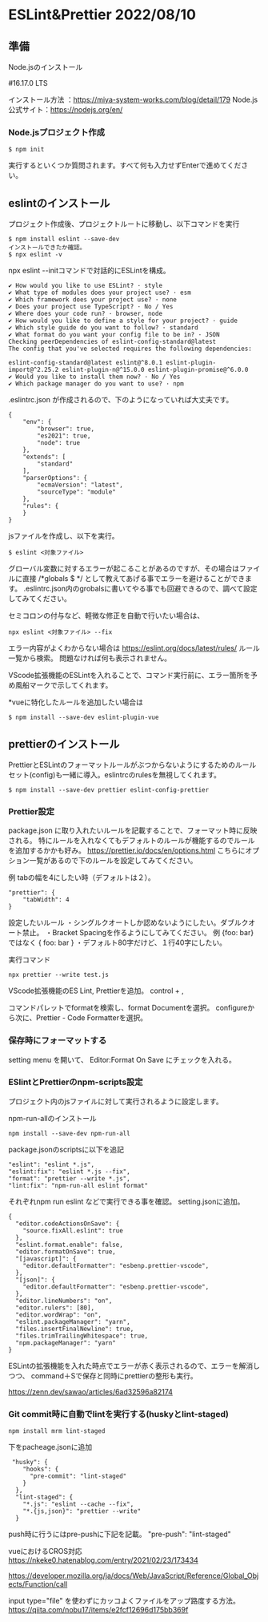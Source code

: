 ESLint&Prettier 2022/08/10
=====================


準備
----------------------------------------
Node.jsのインストール

#16.17.0 LTS

インストール方法 ：https://miya-system-works.com/blog/detail/179
Node.js公式サイト：https://nodejs.org/en/

### Node.jsプロジェクト作成
```
$ npm init
```
実行するといくつか質問されます。すべて何も入力せずEnterで進めてください。


eslintのインストール
----------------------------------------
プロジェクト作成後、プロジェクトルートに移動し、以下コマンドを実行

```
$ npm install eslint --save-dev
インストールできたか確認。
$ npx eslint -v
```
npx eslint --initコマンドで対話的にESLintを構成。

```
✔ How would you like to use ESLint? · style
✔ What type of modules does your project use? · esm
✔ Which framework does your project use? · none
✔ Does your project use TypeScript? · No / Yes
✔ Where does your code run? · browser, node
✔ How would you like to define a style for your project? · guide
✔ Which style guide do you want to follow? · standard
✔ What format do you want your config file to be in? · JSON
Checking peerDependencies of eslint-config-standard@latest
The config that you've selected requires the following dependencies:

eslint-config-standard@latest eslint@^8.0.1 eslint-plugin-import@^2.25.2 eslint-plugin-n@^15.0.0 eslint-plugin-promise@^6.0.0
✔ Would you like to install them now? · No / Yes
✔ Which package manager do you want to use? · npm
```

.eslintrc.json が作成されるので、下のようになっていれば大丈夫です。

```
{
    "env": {
        "browser": true,
        "es2021": true,
        "node": true
    },
    "extends": [
        "standard"
    ],
    "parserOptions": {
        "ecmaVersion": "latest",
        "sourceType": "module"
    },
    "rules": {
    }
}
```

jsファイルを作成し、以下を実行。

```
$ eslint <対象ファイル>
```
グローバル変数に対するエラーが起こることがあるのですが、その場合はファイルに直接
/*globals $ */
として教えてあげる事でエラーを避けることができます。
.eslintrc.json内のgrobalsに書いてやる事でも回避できるので、調べて設定してみてください。


セミコロンの付与など、軽微な修正を自動で行いたい場合は、
```
npx eslint <対象ファイル> --fix
```

エラー内容がよくわからない場合は https://eslint.org/docs/latest/rules/ ルール一覧から検索。
問題なければ何も表示されません。

VScode拡張機能のESLintを入れることで、コマンド実行前に、エラー箇所を予め風船マークで示してくれます。

*vueに特化したルールを追加したい場合は
```
$ npm install --save-dev eslint-plugin-vue
```
prettierのインストール
----------------------------------------
PrettierとESLintのフォーマットルールがぶつからないようにするためのルールセット(config)も一緒に導入。eslintrcのrulesを無視してくれます。
```
$ npm install --save-dev prettier eslint-config-prettier
```

### Prettier設定

package.json に取り入れたいルールを記載することで、フォーマット時に反映される。
特にルールを入れなくてもデフォルトのルールが機能するのでルールを追加するかかも好み。
https://prettier.io/docs/en/options.html  こちらにオプション一覧があるので下のルールを設定してみてください。

例 tabの幅を4にしたい時（デフォルトは２）。

```
"prettier": {
	"tabWidth": 4
}
```

設定したいルール
・シングルクオートしか認めないようにしたい。ダブルクオート禁止。
・Bracket Spacingを作るようにしてみてください。 例 {foo: bar} ではなく { foo: bar }
・デフォルト80字だけど、１行40字にしたい。

実行コマンド
```
npx prettier --write test.js
```

VScode拡張機能のES Lint, Prettierを追加。
control + ,

コマンドパレットでformatを検索し、format Documentを選択。
configureから次に、Prettier - Code Formatterを選択。

### 保存時にフォーマットする

setting menu を開いて、
Editor:Format On Save
にチェックを入れる。

### ESlintとPrettierのnpm-scripts設定

プロジェクト内のjsファイルに対して実行されるように設定します。

npm-run-allのインストール
```
npm install --save-dev npm-run-all
```
package.jsonのscriptsに以下を追記

```
"eslint": "eslint *.js",
"eslint:fix": "eslint *.js --fix",
"format": "prettier --write *.js",
"lint:fix": "npm-run-all eslint format"
```

それぞれnpm run eslint などで実行できる事を確認。
setting.jsonに追加。
```
{
  "editor.codeActionsOnSave": {
    "source.fixAll.eslint": true
  },
  "eslint.format.enable": false,
  "editor.formatOnSave": true,
  "[javascript]": {
    "editor.defaultFormatter": "esbenp.prettier-vscode",
  },
  "[json]": {
    "editor.defaultFormatter": "esbenp.prettier-vscode",
  },
  "editor.lineNumbers": "on",
  "editor.rulers": [80],
  "editor.wordWrap": "on",
  "eslint.packageManager": "yarn",
  "files.insertFinalNewline": true,
  "files.trimTrailingWhitespace": true,
  "npm.packageManager": "yarn"
}
```

ESLintの拡張機能を入れた時点でエラーが赤く表示されるので、エラーを解消しつつ、
command＋Sで保存と同時にprettierの整形も実行。

https://zenn.dev/sawao/articles/6ad32596a82174

### Git commit時に自動でlintを実行する(huskyとlint-staged)

```
npm install mrm lint-staged
```

下をpacheage.jsonに追加

```
 "husky": {
    "hooks": {
      "pre-commit": "lint-staged"
    }
  },
  "lint-staged": {
    "*.js": "eslint --cache --fix",
    "*.{js,json}": "prettier --write"
  }
```

push時に行うにはpre-pushに下記を記載。
"pre-push": "lint-staged"



vueにおけるCROS対応
https://nkeke0.hatenablog.com/entry/2021/02/23/173434


https://developer.mozilla.org/ja/docs/Web/JavaScript/Reference/Global_Objects/Function/call

input type="file" を使わずにカッコよくファイルをアップ路度する方法。
https://qiita.com/nobu17/items/e2fcf12696d175bb369f